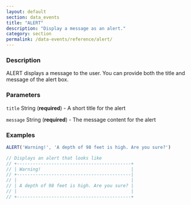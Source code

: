 ```yaml
---
layout: default
section: data_events
title: "ALERT"
description: "Display a message as an alert."
category: section
permalink: /data-events/reference/alert/
---
```


### Description

ALERT displays a message to the user. You can provide both the title and message of the alert box.

### Parameters

`title` String (__required__) - A short title for the alert

`message` String (__required__) - The message content for the alert

### Examples

```js
ALERT('Warning!', 'A depth of 98 feet is high. Are you sure?')

// Displays an alert that looks like
// +-------------------------------------------+
// | Warning!                                  |
// +-------------------------------------------|
// |                                           |
// | A depth of 98 feet is high. Are you sure? |
// |                                           |
// +-------------------------------------------+
```